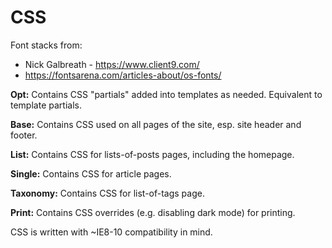 # CSS

Font stacks from:
 * Nick Galbreath - https://www.client9.com/
 * https://fontsarena.com/articles-about/os-fonts/

**Opt:** Contains CSS "partials" added into templates as needed. Equivalent to template partials.

**Base:** Contains CSS used on all pages of the site, esp. site header and footer.

**List:** Contains CSS for lists-of-posts pages, including the homepage.

**Single:** Contains CSS for article pages.

**Taxonomy:** Contains CSS for list-of-tags page.

**Print:** Contains CSS overrides (e.g. disabling dark mode) for printing.

CSS is written with ~IE8-10 compatibility in mind.
